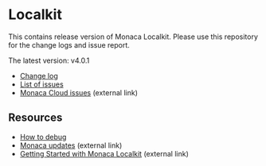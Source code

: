# Localkit

This contains release version of Monaca Localkit. Please use this repository for the change logs and issue report.

The latest version: v4.0.1

* [Change log](https://github.com/monaca/Localkit/releases)
* [List of issues](https://github.com/monaca/Localkit/issues)
* [Monaca Cloud issues](https://monaca.io/headline/fault.html) (external link)

## Resources

* [How to debug](HOW_TO_DEBUG.md)
* [Monaca updates](https://monaca.io/headline/index.html) (external link)
* [Getting Started with Monaca Localkit](https://docs.monaca.io/en/manual/development/monaca_localkit/) (external link)
